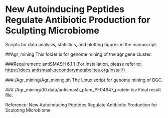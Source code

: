 # New Autoinducing Peptides Regulate Antibiotic Production for Sculpting Microbiome

Scripts for data analysis, statistics, and plotting figures in the manuscript.

##Agr_mining
This folder is for genome mining of the agr gene cluster.

###Requirement:
antiSMASH 6.1.1 (For installation, please refer to: https://docs.antismash.secondarymetabolites.org/install/）

###./Agr_mining/Agr_mining.sh
The Linux script for genome mining of BGC.

###./Agr_mining/00.data/antismash_pfam_PF04647_protein.tsv
Final result file.


Reference: New Autoinducing Peptides Regulate Antibiotic Production for Sculpting Microbiome

